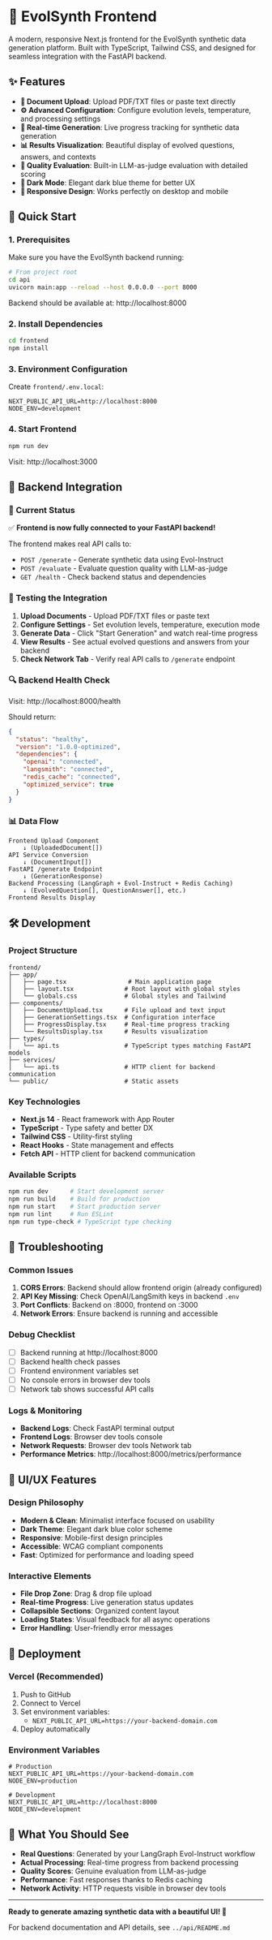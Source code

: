 # 🎨 EvolSynth Frontend

A modern, responsive Next.js frontend for the EvolSynth synthetic data generation platform. Built with TypeScript, Tailwind CSS, and designed for seamless integration with the FastAPI backend.

## ✨ Features

- **📄 Document Upload**: Upload PDF/TXT files or paste text directly
- **⚙️ Advanced Configuration**: Configure evolution levels, temperature, and processing settings
- **🚀 Real-time Generation**: Live progress tracking for synthetic data generation
- **📊 Results Visualization**: Beautiful display of evolved questions, answers, and contexts
- **🎯 Quality Evaluation**: Built-in LLM-as-judge evaluation with detailed scoring
- **🌙 Dark Mode**: Elegant dark blue theme for better UX
- **📱 Responsive Design**: Works perfectly on desktop and mobile

## 🚀 Quick Start

### 1. Prerequisites

Make sure you have the EvolSynth backend running:

```bash
# From project root
cd api
uvicorn main:app --reload --host 0.0.0.0 --port 8000
```

Backend should be available at: http://localhost:8000

### 2. Install Dependencies

```bash
cd frontend
npm install
```

### 3. Environment Configuration

Create `frontend/.env.local`:

```env
NEXT_PUBLIC_API_URL=http://localhost:8000
NODE_ENV=development
```

### 4. Start Frontend

```bash
npm run dev
```

Visit: http://localhost:3000

## 🔗 Backend Integration

### 🎯 Current Status
✅ **Frontend is now fully connected to your FastAPI backend!**

The frontend makes real API calls to:
- `POST /generate` - Generate synthetic data using Evol-Instruct
- `POST /evaluate` - Evaluate question quality with LLM-as-judge  
- `GET /health` - Check backend status and dependencies

### 🧪 Testing the Integration

1. **Upload Documents** - Upload PDF/TXT files or paste text
2. **Configure Settings** - Set evolution levels, temperature, execution mode
3. **Generate Data** - Click "Start Generation" and watch real-time progress
4. **View Results** - See actual evolved questions and answers from your backend
5. **Check Network Tab** - Verify real API calls to `/generate` endpoint

### 🔍 Backend Health Check

Visit: http://localhost:8000/health

Should return:
```json
{
  "status": "healthy", 
  "version": "1.0.0-optimized",
  "dependencies": {
    "openai": "connected",
    "langsmith": "connected",
    "redis_cache": "connected",
    "optimized_service": true
  }
}
```

### 📊 Data Flow

```
Frontend Upload Component
    ↓ (UploadedDocument[])
API Service Conversion  
    ↓ (DocumentInput[])
FastAPI /generate Endpoint
    ↓ (GenerationResponse)
Backend Processing (LangGraph + Evol-Instruct + Redis Caching)
    ↓ (EvolvedQuestion[], QuestionAnswer[], etc.)
Frontend Results Display
```

## 🛠️ Development

### Project Structure

```
frontend/
├── app/
│   ├── page.tsx                 # Main application page
│   ├── layout.tsx              # Root layout with global styles
│   └── globals.css             # Global styles and Tailwind
├── components/
│   ├── DocumentUpload.tsx      # File upload and text input
│   ├── GenerationSettings.tsx  # Configuration interface
│   ├── ProgressDisplay.tsx     # Real-time progress tracking
│   └── ResultsDisplay.tsx      # Results visualization
├── types/
│   └── api.ts                  # TypeScript types matching FastAPI models
├── services/
│   └── api.ts                  # HTTP client for backend communication
└── public/                     # Static assets
```

### Key Technologies

- **Next.js 14** - React framework with App Router
- **TypeScript** - Type safety and better DX
- **Tailwind CSS** - Utility-first styling
- **React Hooks** - State management and effects
- **Fetch API** - HTTP client for backend communication

### Available Scripts

```bash
npm run dev      # Start development server
npm run build    # Build for production
npm run start    # Start production server
npm run lint     # Run ESLint
npm run type-check # TypeScript type checking
```

## 🔧 Troubleshooting

### Common Issues

1. **CORS Errors**: Backend should allow frontend origin (already configured)
2. **API Key Missing**: Check OpenAI/LangSmith keys in backend `.env`
3. **Port Conflicts**: Backend on :8000, frontend on :3000
4. **Network Errors**: Ensure backend is running and accessible

### Debug Checklist

- [ ] Backend running at http://localhost:8000
- [ ] Backend health check passes
- [ ] Frontend environment variables set
- [ ] No console errors in browser dev tools
- [ ] Network tab shows successful API calls

### Logs & Monitoring

- **Backend Logs**: Check FastAPI terminal output
- **Frontend Logs**: Browser dev tools console
- **Network Requests**: Browser dev tools Network tab
- **Performance Metrics**: http://localhost:8000/metrics/performance

## 🎨 UI/UX Features

### Design Philosophy

- **Modern & Clean**: Minimalist interface focused on usability
- **Dark Theme**: Elegant dark blue color scheme
- **Responsive**: Mobile-first design principles
- **Accessible**: WCAG compliant components
- **Fast**: Optimized for performance and loading speed

### Interactive Elements

- **File Drop Zone**: Drag & drop file upload
- **Real-time Progress**: Live generation status updates
- **Collapsible Sections**: Organized content layout
- **Loading States**: Visual feedback for all async operations
- **Error Handling**: User-friendly error messages

## 🚀 Deployment

### Vercel (Recommended)

1. Push to GitHub
2. Connect to Vercel
3. Set environment variables:
   - `NEXT_PUBLIC_API_URL=https://your-backend-domain.com`
4. Deploy automatically

### Environment Variables

```env
# Production
NEXT_PUBLIC_API_URL=https://your-backend-domain.com
NODE_ENV=production

# Development  
NEXT_PUBLIC_API_URL=http://localhost:8000
NODE_ENV=development
```

## 🎉 What You Should See

- **Real Questions**: Generated by your LangGraph Evol-Instruct workflow
- **Actual Processing**: Real-time progress from backend processing
- **Quality Scores**: Genuine evaluation from LLM-as-judge
- **Performance**: Fast responses thanks to Redis caching
- **Network Activity**: HTTP requests visible in browser dev tools

---

**Ready to generate amazing synthetic data with a beautiful UI! 🚀**

For backend documentation and API details, see `../api/README.md`
